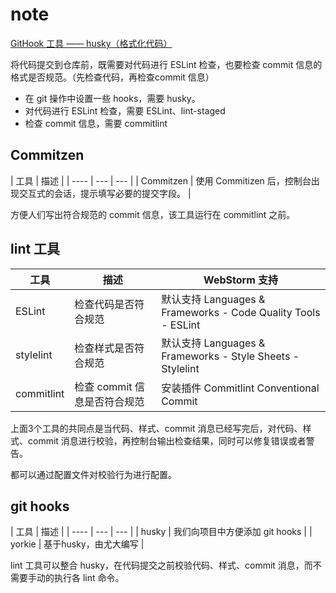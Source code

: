 # note

[GitHook 工具 —— husky（格式化代码）](https://juejin.cn/post/6947200436101185566)

将代码提交到仓库前，既需要对代码进行 ESLint 检查，也要检查 commit 信息的格式是否规范。（先检查代码，再检查commit 信息）
- 在 git 操作中设置一些 hooks，需要 husky。
- 对代码进行 ESLint 检查，需要 ESLint、lint-staged
- 检查 commit 信息，需要 commitlint

## Commitzen

| 工具 | 描述 |
| ---- | --- | --- |
| Commitzen | 使用 Commitizen 后，控制台出现交互式的会话，提示填写必要的提交字段。 |

方便人们写出符合规范的 commit 信息，该工具运行在 commitlint 之前。

## lint 工具

| 工具 | 描述 | WebStorm 支持 |
| ---- | --- | --- |
| ESLint | 检查代码是否符合规范 | 默认支持 Languages & Frameworks - Code Quality Tools - ESLint |
| stylelint | 检查样式是否符合规范 | 默认支持 Languages & Frameworks - Style Sheets - Stylelint |
| commitlint | 检查 commit 信息是否符合规范 | 安装插件 Commitlint Conventional Commit |

上面3个工具的共同点是当代码、样式、commit 消息已经写完后，对代码、样式、commit 消息进行校验，再控制台输出检查结果，同时可以修复错误或者警告。

都可以通过配置文件对校验行为进行配置。

## git hooks

| 工具 | 描述 |
| ---- | --- | --- |
| husky | 我们向项目中方便添加 git hooks |
| yorkie | 基于husky，由尤大编写 |

lint 工具可以整合 husky，在代码提交之前校验代码、样式、commit 消息，而不需要手动的执行各 lint 命令。
